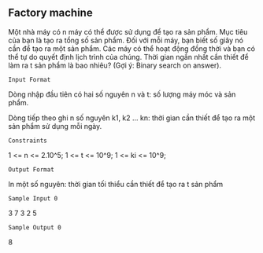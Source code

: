 ## Factory machine
Một nhà máy có n máy có thể được sử dụng để tạo ra sản phẩm. Mục tiêu của bạn là tạo ra tổng số sản phẩm.
Đối với mỗi máy, bạn biết số giây nó cần để tạo ra một sản phẩm. Các máy có thể hoạt động đồng thời và bạn có thể tự do quyết định lịch trình của chúng. 
Thời gian ngắn nhất cần thiết để làm ra t sản phẩm là bao nhiêu? (Gợi ý: Binary search on answer).

`Input Format`

Dòng nhập đầu tiên có hai số nguyên n và t: số lượng máy móc và sản phẩm.

Dòng tiếp theo ghi n số nguyên k1, k2 ... kn: thời gian cần thiết để tạo ra một sản phẩm sử dụng mỗi ngày.

`Constraints`

1 <= n <= 2.10^5; 1 <= t <= 10^9; 1 <= ki <= 10^9;

`Output Format`

In một số nguyên: thời gian tối thiểu cần thiết để tạo ra t sản phẩm

`Sample Input 0`

3 7
3 2 5

`Sample Output 0`

8
